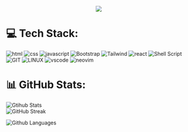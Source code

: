 <p align="center">
    <img src="https://readme-typing-svg.demolab.com?font=Pixelify+Sans&size=25&pause=1000&color=5D1EC1&center=true&vCenter=true&repeat=false&random=false&width=490&lines=I'll+come+up+with+something+to+write+here;-_-;" />
</p>

# 💻 Tech Stack:
![html](https://img.shields.io/badge/HTML5-E34F26?style=for-the-badge&logo=html5&logoColor=white) ![css](https://img.shields.io/badge/CSS3-1572B6?style=for-the-badge&logo=css3&logoColor=white) ![javascript](https://img.shields.io/badge/JavaScript-323330?style=for-the-badge&logo=javascript&logoColor=F7DF1E) ![Bootstrap](https://img.shields.io/badge/Bootstrap-563D7C?style=for-the-badge&logo=bootstrap&logoColor=white) ![Tailwind](https://img.shields.io/badge/Tailwind_CSS-38B2AC?style=for-the-badge&logo=tailwind-css&logoColor=white) ![react](https://img.shields.io/badge/React-20232A?style=for-the-badge&logo=react&logoColor=61DAFB) ![Shell Script](https://img.shields.io/badge/Shell_Script-121011?style=for-the-badge&logo=gnu-bash&logoColor=white) ![GIT](https://img.shields.io/badge/Git-fc6d26?style=for-the-badge&logo=git&logoColor=white) ![LINUX](https://img.shields.io/badge/Linux-FCC624?style=for-the-badge&logo=linux&logoColor=black) ![vscode](https://img.shields.io/badge/VSCode-0078D4?style=for-the-badge&logo=visual%20studio%20code&logoColor=white) ![neovim](https://img.shields.io/badge/NeoVim-%2357A143.svg?&style=for-the-badge&logo=neovim&logoColor=white)

# 📊 GitHub Stats:
![Gtihub Stats](https://github-readme-stats.vercel.app/api?username=No0ne003&theme=aura&hide_border=true&include_all_commits=true&count_private=false)<br/>
![GitHub Streak](https://streak-stats.demolab.com?user=No0ne003&theme=aura&hide_border=true&border_radius=0)<br/>

![Github Languages](https://github-readme-stats.vercel.app/api/top-langs/?username=No0ne003&theme=aura&hide_border=true&include_all_commits=false&count_private=false&layout=compact)
